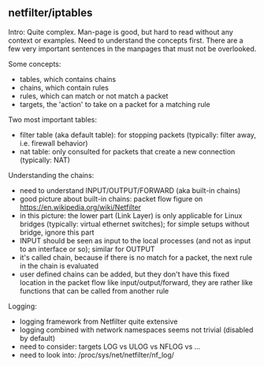 ## netfilter/iptables

Intro:
Quite complex.
Man-page is good, but hard to read without any context or examples.
Need to understand the concepts first.
There are a few very important sentences in the manpages that must not be overlooked.

Some concepts:
- tables, which contains chains
- chains, which contain rules
- rules, which can match or not match a packet
- targets, the 'action' to take on a packet for a matching rule

Two most important tables:
- filter table (aka default table): for stopping packets (typically: filter away, i.e. firewall behavior)
- nat table: only consulted for packets that create a new connection (typically: NAT)

Understanding the chains:
- need to understand INPUT/OUTPUT/FORWARD (aka built-in chains)
- good picture about built-in chains: packet flow figure on https://en.wikipedia.org/wiki/Netfilter
- in this picture: the lower part (Link Layer) is only applicable for Linux bridges (typically: virtual ethernet switches); for simple setups without bridge, ignore this part
- INPUT should be seen as input to the local processes (and not as input to an interface or so); similar for OUTPUT
- it's called chain, because if there is no match for a packet, the next rule in the chain is evaluated
- user defined chains can be added, but they don't have this fixed location in the packet flow like input/output/forward, they are rather like functions that can be called from another rule

Logging:
- logging framework from Netfilter quite extensive
- logging combined with network namespaces seems not trivial (disabled by default)
- need to consider: targets LOG vs ULOG vs NFLOG vs ...
- need to look into: /proc/sys/net/netfilter/nf_log/

